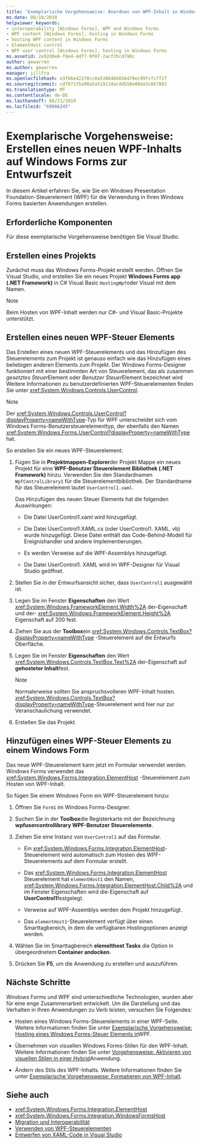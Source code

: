 ```yaml
---
title: 'Exemplarische Vorgehensweise: Anordnen von WPF-Inhalt in Windows Forms zur Entwurfszeit'
ms.date: 08/18/2018
helpviewer_keywords:
- interoperability [Windows Forms], WPF and Windows Forms
- WPF content [Windows Forms], hosting in Windows Forms
- hosting WPF content in Windows Forms
- ElementHost control
- WPF user control [Windows Forms], hosting in Windows Forms
ms.assetid: 2e92d8e8-f0e4-4df7-9f07-2acf35cd798c
author: gewarren
ms.author: gewarren
manager: jillfra
ms.openlocfilehash: e3fb6e42270cc0a530646b656470ec99fcfc7f1f
ms.sourcegitcommit: cdf67135a98a5a51913dacddb58e004a3c867802
ms.translationtype: MT
ms.contentlocale: de-DE
ms.lasthandoff: 08/21/2019
ms.locfileid: "69666245"
---
```

# <a name="walkthrough-create-new-wpf-content-on-windows-forms-at-design-time"></a>Exemplarische Vorgehensweise: Erstellen eines neuen WPF-Inhalts auf Windows Forms zur Entwurfszeit

In diesem Artikel erfahren Sie, wie Sie ein Windows Presentation Foundation-Steuerelement (WPF) für die Verwendung in Ihren Windows Forms basierten Anwendungen erstellen.

## <a name="prerequisites"></a>Erforderliche Komponenten

Für diese exemplarische Vorgehensweise benötigen Sie Visual Studio.

## <a name="create-the-project"></a>Erstellen eines Projekts

Zunächst muss das Windows Forms-Projekt erstellt werden. Öffnen Sie Visual Studio, und erstellen Sie ein neues Projekt **Windows Forms app (.NET Framework)** in C# Visual Basic `HostingWpf`oder Visual mit dem Namen.

> [!NOTE]
> Beim Hosten von WPF-Inhalt werden nur C#- und Visual Basic-Projekte unterstützt.

## <a name="create-a-new-wpf-control"></a>Erstellen eines neuen WPF-Steuer Elements

Das Erstellen eines neuen WPF-Steuerelements und das Hinzufügen des Steuerelements zum Projekt ist genauso einfach wie das Hinzufügen eines beliebigen anderen Elements zum Projekt. Der Windows Forms-Designer funktioniert mit einer bestimmten Art von Steuerelement, das als zusammen *gesetztes Steuer*Element oder *Benutzer Steuer*Element bezeichnet wird Weitere Informationen zu benutzerdefinierten WPF-Steuerelementen finden Sie unter <xref:System.Windows.Controls.UserControl>.

> [!NOTE]
> Der <xref:System.Windows.Controls.UserControl?displayProperty=nameWithType>-Typ für WPF unterscheidet sich vom Windows Forms-Benutzersteuerelementtyp, der ebenfalls den Namen <xref:System.Windows.Forms.UserControl?displayProperty=nameWithType> hat.

So erstellen Sie ein neues WPF-Steuerelement:

1. Fügen Sie in **Projektmappen-Explorer**der Projekt Mappe ein neues Projekt für eine **WPF-Benutzer Steuerelement Bibliothek (.NET Framework)** hinzu. Verwenden Sie den Standardnamen `WpfControlLibrary1` für die Steuerelementbibliothek. Der Standardname für das Steuerelement lautet `UserControl1.xaml`.

   Das Hinzufügen des neuen Steuer Elements hat die folgenden Auswirkungen:

   - Die Datei UserControl1.xaml wird hinzugefügt.

   - Die Datei UserControl1.XAML.cs (oder UserControl1. XAML. vb) wurde hinzugefügt. Diese Datei enthält das Code-Behind-Modell für Ereignishandler und andere Implementierungen.

   - Es werden Verweise auf die WPF-Assemblys hinzugefügt.

   - Die Datei UserControl1. XAML wird im WPF-Designer für Visual Studio geöffnet.

2. Stellen Sie in der Entwurfsansicht sicher, dass `UserControl1` ausgewählt ist.

3. Legen Sie im Fenster **Eigenschaften** den Wert <xref:System.Windows.FrameworkElement.Width%2A> der-Eigenschaft und der- <xref:System.Windows.FrameworkElement.Height%2A> Eigenschaft auf 200 fest.

4. Ziehen Sie aus der **Toolbox**ein <xref:System.Windows.Controls.TextBox?displayProperty=nameWithType> -Steuerelement auf die Entwurfs Oberfläche.

5. Legen Sie im Fenster **Eigenschaften** den Wert <xref:System.Windows.Controls.TextBox.Text%2A> der-Eigenschaft auf **gehosteter Inhalt**fest.

   > [!NOTE]
   > Normalerweise sollten Sie anspruchsvolleren WPF-Inhalt hosten. <xref:System.Windows.Controls.TextBox?displayProperty=nameWithType>-Steuerelement wird hier nur zur Veranschaulichung verwendet.

6. Erstellen Sie das Projekt.

## <a name="add-a-wpf-control-to-a-windows-form"></a>Hinzufügen eines WPF-Steuer Elements zu einem Windows Form

Das neue WPF-Steuerelement kann jetzt im Formular verwendet werden. Windows Forms verwendet das <xref:System.Windows.Forms.Integration.ElementHost> -Steuerelement zum Hosten von WPF-Inhalt.

So fügen Sie einem Windows Form ein WPF-Steuerelement hinzu:

1. Öffnen Sie `Form1` im Windows Forms-Designer.

2. Suchen Sie in der **Toolbox**die Registerkarte mit der Bezeichnung **wpfusercontrollibrary WPF-Benutzer Steuerelemente**.

3. Ziehen Sie eine Instanz von `UserControl1` auf das Formular.

    - Ein <xref:System.Windows.Forms.Integration.ElementHost>-Steuerelement wird automatisch zum Hosten des WPF-Steuerelements auf dem Formular erstellt.

    - Das <xref:System.Windows.Forms.Integration.ElementHost> Steuerelement hat `elementHost1` den Namen, <xref:System.Windows.Forms.Integration.ElementHost.Child%2A> und im Fenster Eigenschaften wird die-Eigenschaft auf **UserControl1**festgelegt.

    - Verweise auf WPF-Assemblys werden dem Projekt hinzugefügt.

    - Das `elementHost1`-Steuerelement verfügt über einen Smarttagbereich, in dem die verfügbaren Hostingoptionen anzeigt werden.

4. Wählen Sie im Smarttagbereich **elemelthost Tasks** die Option in übergeordnetem **Container andocken**.

5. Drücken Sie **F5**, um die Anwendung zu erstellen und auszuführen.

## <a name="next-steps"></a>Nächste Schritte

Windows Forms und WPF sind unterschiedliche Technologien, wurden aber für eine enge Zusammenarbeit entwickelt. Um die Darstellung und das Verhalten in Ihren Anwendungen zu Verb leisten, versuchen Sie Folgendes:

- Hosten eines Windows Forms-Steuerelements in einer WPF-Seite. Weitere Informationen finden Sie unter [Exemplarische Vorgehensweise: Hosting eines Windows Forms-Steuer Elements in](../../wpf/advanced/walkthrough-hosting-a-windows-forms-control-in-wpf.md)WPF.

- Übernehmen von visuellen Windows Forms-Stilen für den WPF-Inhalt. Weitere Informationen finden Sie unter [Vorgehensweise: Aktivieren von visuellen Stilen in einer Hybrid](../../wpf/advanced/how-to-enable-visual-styles-in-a-hybrid-application.md)Anwendung.

- Ändern des Stils des WPF-Inhalts. Weitere Informationen finden Sie unter [Exemplarische Vorgehensweise: Formatieren von WPF-Inhalt](walkthrough-styling-wpf-content.md).

## <a name="see-also"></a>Siehe auch

- <xref:System.Windows.Forms.Integration.ElementHost>
- <xref:System.Windows.Forms.Integration.WindowsFormsHost>
- [Migration und Interoperabilität](../../wpf/advanced/migration-and-interoperability.md)
- [Verwenden von WPF-Steuerelementen](using-wpf-controls.md)
- [Entwerfen von XAML-Code in Visual Studio](/visualstudio/designers/designing-xaml-in-visual-studio)
